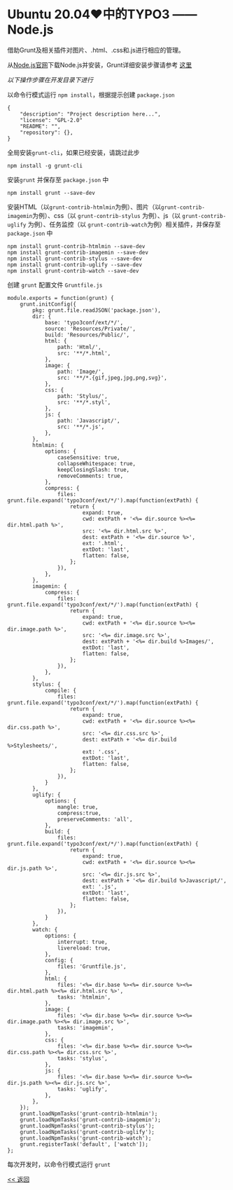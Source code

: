 # Ubuntu 20.04♥中的TYPO3 —— Node.js

借助Grunt及相关插件对图片、.html、.css和.js进行相应的管理。

从[Node.js官网](https://nodejs.org/)下载Node.js并安装，Grunt详细安装步骤请参考 [这里](https://gruntjs.com/getting-started)

*以下操作步骤在开发目录下进行*

以命令行模式运行 `npm install`，根据提示创建 `package.json`

    {
        "description": "Project description here...",
        "license": "GPL-2.0"
        "README": "",
        "repository": {},
    }

全局安装`grunt-cli`，如果已经安装，请跳过此步

    npm install -g grunt-cli

安装`grunt` 并保存至 `package.json` 中

    npm install grunt --save-dev

安装HTML（以`grunt-contrib-htmlmin`为例）、图片（以`grunt-contrib-imagemin`为例）、css（以 `grunt-contrib-stylus` 为例）、js（以 `grunt-contrib-uglify` 为例）、任务监控（以 `grunt-contrib-watch`为例）相关插件，并保存至 `package.json` 中

    npm install grunt-contrib-htmlmin --save-dev
    npm install grunt-contrib-imagemin --save-dev
    npm install grunt-contrib-stylus --save-dev
    npm install grunt-contrib-uglify --save-dev
    npm install grunt-contrib-watch --save-dev

创建 `grunt` 配置文件 `Gruntfile.js`

    module.exports = function(grunt) {
        grunt.initConfig({
            pkg: grunt.file.readJSON('package.json'),
            dir: {
                base: 'typo3conf/ext/*/',
                source: 'Resources/Private/',
                build: 'Resources/Public/',
                html: {
                    path: 'Html/',
                    src: '**/*.html',
                },
                image: {
                    path: 'Image/',
                    src: '**/*.{gif,jpeg,jpg,png,svg}',
                },
                css: {
                    path: 'Stylus/',
                    src: '**/*.styl',
                },
                js: {
                    path: 'Javascript/',
                    src: '**/*.js',
                },
            },
            htmlmin: {
                options: {
                    caseSensitive: true,
                    collapseWhitespace: true,
                    keepClosingSlash: true,
                    removeComments: true,
                },
                compress: {
                    files: grunt.file.expand('typo3conf/ext/*/').map(function(extPath) {
                        return {
                            expand: true,
                            cwd: extPath + '<%= dir.source %><%= dir.html.path %>',
                            src: '<%= dir.html.src %>',
                            dest: extPath + '<%= dir.source %>',
                            ext: '.html',
                            extDot: 'last',
                            flatten: false,
                        };
                    }),
                },
            },
            imagemin: {
                compress: {
                    files: grunt.file.expand('typo3conf/ext/*/').map(function(extPath) {
                        return {
                            expand: true,
                            cwd: extPath + '<%= dir.source %><%= dir.image.path %>',
                            src: '<%= dir.image.src %>',
                            dest: extPath + '<%= dir.build %>Images/',
                            extDot: 'last',
                            flatten: false,
                        };
                    }),
                },
            },
            stylus: {
                compile: {
                    files: grunt.file.expand('typo3conf/ext/*/').map(function(extPath) {
                        return {
                            expand: true,
                            cwd: extPath + '<%= dir.source %><%= dir.css.path %>',
                            src: '<%= dir.css.src %>',
                            dest: extPath + '<%= dir.build %>Stylesheets/',
                            ext: '.css',
                            extDot: 'last',
                            flatten: false,
                        };
                    }),
                }
            },
            uglify: {
                options: {
                    mangle: true,
                    compress:true,
                    preserveComments: 'all',
                },
                build: {
                    files: grunt.file.expand('typo3conf/ext/*/').map(function(extPath) {
                        return {
                            expand: true,
                            cwd: extPath + '<%= dir.source %><%= dir.js.path %>',
                            src: '<%= dir.js.src %>',
                            dest: extPath + '<%= dir.build %>Javascript/',
                            ext: '.js',
                            extDot: 'last',
                            flatten: false,
                        };
                    }),
                }
            },
            watch: {
                options: {
                    interrupt: true,
                    livereload: true,
                },
                config: {
                    files: 'Gruntfile.js',
                },
                html: {
                    files: '<%= dir.base %><%= dir.source %><%= dir.html.path %><%= dir.html.src %>',
                    tasks: 'htmlmin',
                },
                image: {
                    files: '<%= dir.base %><%= dir.source %><%= dir.image.path %><%= dir.image.src %>',
                    tasks: 'imagemin',
                },
                css: {
                    files: '<%= dir.base %><%= dir.source %><%= dir.css.path %><%= dir.css.src %>',
                    tasks: 'stylus',
                },
                js: {
                    files: '<%= dir.base %><%= dir.source %><%= dir.js.path %><%= dir.js.src %>',
                    tasks: 'uglify',
                },
            },
        });
        grunt.loadNpmTasks('grunt-contrib-htmlmin');
        grunt.loadNpmTasks('grunt-contrib-imagemin');
        grunt.loadNpmTasks('grunt-contrib-stylus');
        grunt.loadNpmTasks('grunt-contrib-uglify');
        grunt.loadNpmTasks('grunt-contrib-watch');
        grunt.registerTask('default', ['watch']);
    };

每次开发时，以命令行模式运行 `grunt`

[<< 返回](../README.md)